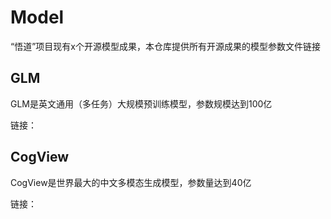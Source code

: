 # Model
“悟道”项目现有x个开源模型成果，本仓库提供所有开源成果的模型参数文件链接

## GLM
GLM是英文通用（多任务）大规模预训练模型，参数规模达到100亿

链接：

## CogView
CogView是世界最大的中文多模态生成模型，参数量达到40亿

链接：


